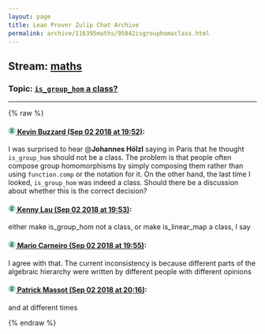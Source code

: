 ```yaml
---
layout: page
title: Lean Prover Zulip Chat Archive 
permalink: archive/116395maths/95042isgrouphomaclass.html
---
```


## Stream: [maths](index.html)
### Topic: [`is_group_hom` a class?](95042isgrouphomaclass.html)

---


{% raw %}
#### [![Click to go to Zulip](../../assets/img/zulip2.png) Kevin Buzzard (Sep 02 2018 at 19:52)](https://leanprover.zulipchat.com/#narrow/stream/116395-maths/topic/%60is_group_hom%60%20a%20class%3F/near/133222930):
I was surprised to hear @**Johannes Hölzl** saying in Paris that he thought `is_group_hom` should not be a class. The problem is that people often compose group homomorphisms by simply composing them rather than using `function.comp` or the notation for it. On the other hand, the last time I looked, `is_group_hom` was indeed a class. Should there be a discussion about whether this is the correct decision?

#### [![Click to go to Zulip](../../assets/img/zulip2.png) Kenny Lau (Sep 02 2018 at 19:53)](https://leanprover.zulipchat.com/#narrow/stream/116395-maths/topic/%60is_group_hom%60%20a%20class%3F/near/133222937):
either make is_group_hom not a class, or make is_linear_map a class, I say

#### [![Click to go to Zulip](../../assets/img/zulip2.png) Mario Carneiro (Sep 02 2018 at 19:55)](https://leanprover.zulipchat.com/#narrow/stream/116395-maths/topic/%60is_group_hom%60%20a%20class%3F/near/133223002):
I agree with that. The current inconsistency is because different parts of the algebraic hierarchy were written by different people with different opinions

#### [![Click to go to Zulip](../../assets/img/zulip2.png) Patrick Massot (Sep 02 2018 at 20:16)](https://leanprover.zulipchat.com/#narrow/stream/116395-maths/topic/%60is_group_hom%60%20a%20class%3F/near/133223693):
and at different times


{% endraw %}
